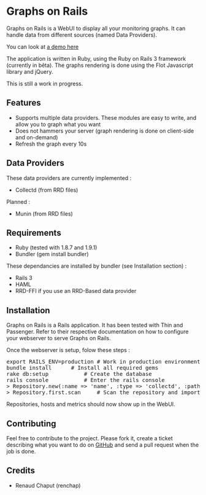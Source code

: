 # Graphs on Rails

Graphs on Rails is a WebUI to display all your monitoring graphs. It can handle data from different sources (named Data Providers).

You can look at [a demo here](http://graphs-on-rails.renchap.com/)

The application is written in Ruby, using the Ruby on Rails 3 framework (currently in bêta). The graphs rendering is done using the Flot Javascript library and jQuery.

This is still a work in progress.

## Features

* Supports multiple data providers. These modules are easy to write, and allow you to graph what you want
* Does not hammers your server (graph rendering is done on client-side and on-demand)
* Refresh the graph every 10s

## Data Providers

These data providers are currently implemented :

* Collectd (from RRD files)

Planned :

* Munin (from RRD files)

## Requirements

* Ruby (tested with 1.8.7 and 1.9.1)
* Bundler (gem install bundler)

These dependancies are installed by bundler (see Installation section) :

* Rails 3
* HAML
* RRD-FFI if you use an RRD-Based data provider

## Installation

Graphs on Rails is a Rails application. It has been tested with Thin and Passenger.
Refer to their respective documentation on how to configure your webserver to serve Graphs on Rails.

Once the webserver is setup, folow these steps :

<pre>
export RAILS_ENV=production	# Work in production environment
bundle install		# Install all required gems
rake db:setup			# Create the database
rails console			# Enter the rails console
> Repository.new(:name => 'name', :type => 'collectd', :path => '/path/to/collectd/rrds').save # Create a collectd repository
> Repository.first.scan		# Scan the repository and import metrics
</pre>

Repositories, hosts and metrics should now show up in the WebUI.

## Contributing

Feel free to contribute to the project. Please fork it, create a ticket describing what you want to do on [GitHub](http://github.com/renchap/graphs-on-rails/issues) and send a pull request when the job is done.

## Credits

* Renaud Chaput (renchap)
